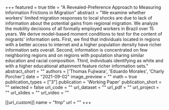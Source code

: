
+++
featured = true
title = "A Revealed-Preference Approach to Measuring Information Frictions in Migration"
abstract = "We examine whether workers' limited migration responses to local shocks are due to lack of information about the potential gains from regional migration. We analyze the mobility decisions of all formally employed workers in Brazil over 15 years. We derive model-based moment conditions to test for the content of migrants' information sets. First, we find that individuals located in regions with a better access to internet and a higher population density have richer information sets overall. Second, information is concentrated on few neighboring regions and on regions with population sharing similar education and racial composition. Third, individuals identifying as white and with a higher educational attainment feature richer information sets."
abstract_short = ""
authors = ['Thomas Fujiwara', 'Eduardo Morales', 'Charly Porcher']
date = "2021-09-02"
image_preview = ""
math = true
publication_types = ["3"]
publication = 'Working Paper'
publication_short = ""
selected = false
url_code = ""
url_dataset = ""
url_pdf = ""
url_project = ""
url_slides = ""
url_video = ""

[[url_custom]]
name = "fmp"
url = ""
+++
